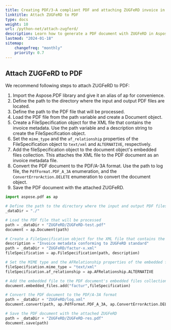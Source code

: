```yaml
---
title: Creating PDF/3-A compliant PDF and attaching ZUGFeRD invoice in Python
linktitle: Attach ZUGFeRD to PDF
type: docs
weight: 10
url: /python-net/attach-zugferd/
description: Learn how to generate a PDF document with ZUGFeRD in Aspose.PDF for Python via .NET
lastmod: "2024-01-18"
sitemap:
    changefreq: "monthly"
    priority: 0.7
---
```


## Attach ZUGFeRD to PDF

We recommend following steps to attach ZUGFeRD to PDF:

1. Import the Aspose.PDF library and give it an alias of ap for convenience.
1. Define the path to the directory where the input and output PDF files are located.
1. Define the path to the PDF file that will be processed.
1. Load the PDF file from the path variable and create a Document object.
1. Create a FileSpecification object for the XML file that contains the invoice metadata. Use the path variable and a description string to create the FileSpecification object.
1. Set the `mime_type` and the `af_relationship` properties of the FileSpecification object to `text/xml` and `ALTERNATIVE`, respectively.
1. Add the fileSpecification object to the document object's embedded files collection. This attaches the XML file to the PDF document as an invoice metadata file.
1. Convert the PDF document to the PDF/A-3A format. Use the path to log file, the `PdfFormat.PDF_A_3A` enumeration, and the `ConvertErrorAction.DELETE` enumeration to convert the document object.
1. Save the PDF document with the attached ZUGFeRD.

```python
import aspose.pdf as ap

# Define the path to the directory where the input and output PDF files are located
_dataDir = "./"

# Load the PDF file that will be processed
path = _dataDir + "ZUGFeRD/ZUGFeRD-test.pdf"
document = ap.Document(path)

# Create a FileSpecification object for the XML file that contains the invoice metadata
description = "Invoice metadata conforming to ZUGFeRD standard"
path = _dataDir + "ZUGFeRD/factur-x.xml"
fileSpecification = ap.FileSpecification(path, description)

# Set the MIME type and the AFRelationship properties of the embedded file
fileSpecification.mime_type = "text/xml"
fileSpecification.af_relationship = ap.AFRelationship.ALTERNATIVE

# Add the embedded file to the PDF document's embedded files collection
document.embedded_files.add("factur",fileSpecification)

# Convert the PDF document to the PDF/A-3A format
path = _dataDir + "ZUGFeRD/log.xml"
document.convert(path, ap.PdfFormat.PDF_A_3A, ap.ConvertErrorAction.DELETE)

# Save the PDF document with the attached ZUGFeRD
path = _dataDir + "ZUGFeRD/ZUGFeRD-res.pdf"
document.save(path)
```
